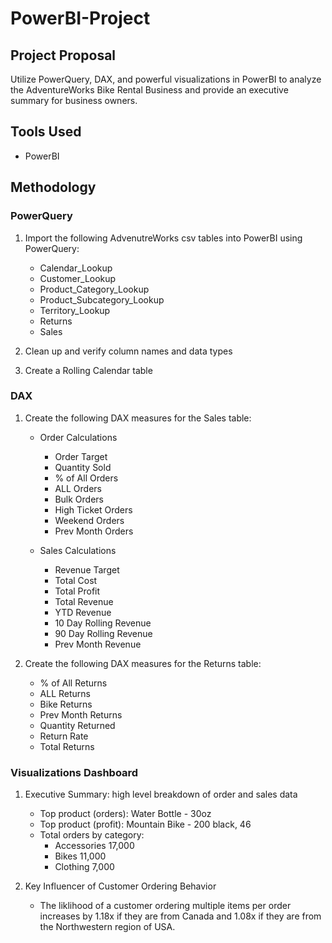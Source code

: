 # PowerBI-Project

## Project Proposal
Utilize PowerQuery, DAX, and powerful visualizations in PowerBI to analyze the AdventureWorks Bike Rental Business and provide an executive summary for business owners.

## Tools Used
- PowerBI

## Methodology

### PowerQuery
1. Import the following AdvenutreWorks csv tables into PowerBI using PowerQuery:
    - Calendar_Lookup
    - Customer_Lookup
    - Product_Category_Lookup
    - Product_Subcategory_Lookup
    - Territory_Lookup
    - Returns
    - Sales
  
2. Clean up and verify column names and data types

3. Create a Rolling Calendar table

### DAX
1. Create the following DAX measures for the Sales table:
    - Order Calculations
        - Order Target
        - Quantity Sold
        - % of All Orders
        - ALL Orders
        - Bulk Orders
        - High Ticket Orders
        - Weekend Orders
        - Prev Month Orders
  
    - Sales Calculations
        - Revenue Target
        - Total Cost
        - Total Profit
        - Total Revenue
        - YTD Revenue
        - 10 Day Rolling Revenue
        - 90 Day Rolling Revenue
        - Prev Month Revenue

2. Create the following DAX measures for the Returns table:
    - % of All Returns
    - ALL Returns
    - Bike Returns
    - Prev Month Returns
    - Quantity Returned
    - Return Rate
    - Total Returns
  
### Visualizations Dashboard
1. Executive Summary: high level breakdown of order and sales data
    - Top product (orders): Water Bottle - 30oz
    - Top product (profit): Mountain Bike - 200 black, 46
    - Total orders by category:
      - Accessories 17,000
      - Bikes 11,000
      - Clothing 7,000
    
2. Key Influencer of Customer Ordering Behavior
    - The liklihood of a customer ordering multiple items per order increases by 1.18x if they are from Canada and 1.08x if they are from the Northwestern region of USA. 
